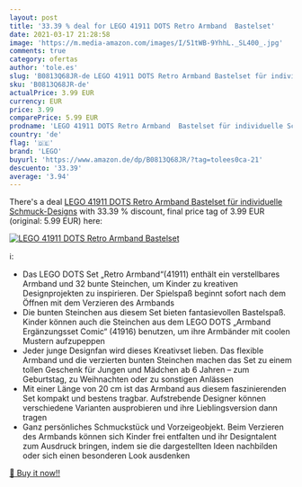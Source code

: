 ```yaml
---
layout: post
title: '33.39 % deal for LEGO 41911 DOTS Retro Armband  Bastelset'
date: 2021-03-17 21:28:58
image: 'https://m.media-amazon.com/images/I/51tWB-9YhhL._SL400_.jpg'
comments: true
category: ofertas
author: 'tole.es'
slug: 'B0813Q68JR-de LEGO 41911 DOTS Retro Armband Bastelset für individuelle...'
sku: 'B0813Q68JR-de'
actualPrice: 3.99 EUR
currency: EUR
price: 3.99
comparePrice: 5.99 EUR
prodname: 'LEGO 41911 DOTS Retro Armband  Bastelset für individuelle Schmuck-Designs'
country: 'de'
flag: '🇩🇪'
brand: 'LEGO'
buyurl: 'https://www.amazon.de/dp/B0813Q68JR/?tag=tolees0ca-21'
descuento: '33.39'
average: '3.94'
---
```


There's a deal [LEGO 41911 DOTS Retro Armband  Bastelset für individuelle Schmuck-Designs](https://www.amazon.de/dp/B0813Q68JR/?tag=tolees0ca-21)  with  33.39 % discount, final price tag of  3.99 EUR (original: 5.99 EUR) here:

[![LEGO 41911 DOTS Retro Armband  Bastelset](https://m.media-amazon.com/images/I/51tWB-9YhhL._SL400_.jpg)](https://www.amazon.de/dp/B0813Q68JR/?tag=tolees0ca-21)

ℹ️:

- Das LEGO DOTS Set „Retro Armband“(41911) enthält ein verstellbares Armband und 32 bunte Steinchen, um Kinder zu kreativen Designprojekten zu inspirieren. Der Spielspaß beginnt sofort nach dem Öffnen mit dem Verzieren des Armbands
- Die bunten Steinchen aus diesem Set bieten fantasievollen Bastelspaß. Kinder können auch die Steinchen aus dem LEGO DOTS „Armband Ergänzungsset Comic“ (41916) benutzen, um ihre Armbänder mit coolen Mustern aufzupeppen
- Jeder junge Designfan wird dieses Kreativset lieben. Das flexible Armband und die verzierten bunten Steinchen machen das Set zu einem tollen Geschenk für Jungen und Mädchen ab 6 Jahren – zum Geburtstag, zu Weihnachten oder zu sonstigen Anlässen
- Mit einer Länge von 20 cm ist das Armband aus diesem faszinierenden Set kompakt und bestens tragbar. Aufstrebende Designer können verschiedene Varianten ausprobieren und ihre Lieblingsversion dann tragen
- Ganz persönliches Schmuckstück und Vorzeigeobjekt. Beim Verzieren des Armbands können sich Kinder frei entfalten und ihr Designtalent zum Ausdruck bringen, indem sie die dargestellten Ideen nachbilden oder sich einen besonderen Look ausdenken

[🛒 Buy it now!!](https://www.amazon.de/dp/B0813Q68JR/?tag=tolees0ca-21)
